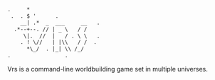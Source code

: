 ```html
.     *
 .  . $ '      .
    __| .*  _  ___     __   .
  .*--+--. // | _ \   / /
     \|.  //  |   / . \ \   .
    . ! \//   | |\\   / /  .
      *\_/  . |_| \\ /_/
.                 .      
```
Vrs is a command-line worldbuilding game set in multiple universes.
